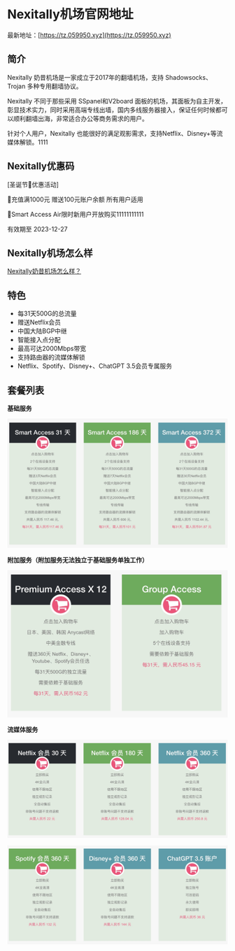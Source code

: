 # Nexitally机场官网地址

最新地址：[https://tz.059950.xyz](https://tz.059950.xyz)

## 简介

Nexitally 奶昔机场是一家成立于2017年的翻墙机场，支持 Shadowsocks、Trojan 多种专用翻墙协议。

Nexitally 不同于那些采用 SSpanel和V2board 面板的机场，其面板为自主开发，彰显技术实力，同时采用高端专线出墙，国内多线服务器接入，保证任何时候都可以顺利翻墙出海，非常适合办公等商务需求的用户。

针对个人用户，Nexitally 也能很好的满足观影需求，支持Netflix、Disney+等流媒体解锁。1111

## Nexitally优惠码

[圣诞节🎄优惠活动]

🎁充值满1000元 赠送100元账户余额 所有用户适用

🎈Smart Access Air限时新用户开放购买11111111111

有效期至  2023-12-27

## Nexitally机场怎么样

[Nexitally奶昔机场怎么样？](https://clever99.com/how-about-nexitally)

## 特色

* 每31天500G的总流量
* 赠送Netflix会员
* 中国大陆BGP中继
* 智能接入点分配
* 最高可达2000Mbps带宽
* 支持路由器的流媒体解锁
* Netflix、Spotify、Disney+、ChatGPT 3.5会员专属服务

## 套餐列表

**基础服务**

![image](https://raw.githubusercontent.com/winston779/nexitally/main/1.jpg)

**附加服务（附加服务无法独立于基础服务单独工作）**

![image](https://raw.githubusercontent.com/winston779/nexitally/main/2.jpg)

**流媒体服务**

![image](https://raw.githubusercontent.com/winston779/nexitally/main/3.jpg)


![image](https://raw.githubusercontent.com/winston779/nexitally/main/4.jpg)
